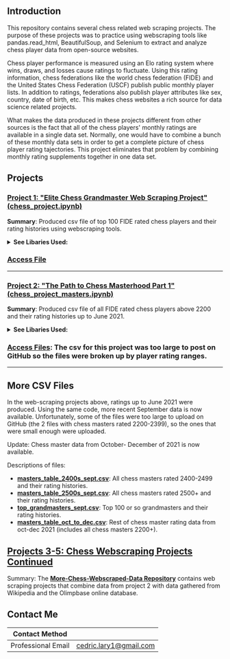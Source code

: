 ##  Introduction 
This repository contains several chess related web scraping projects. The purpose of these projects was to practice using webscraping tools like pandas.read_html, BeautifulSoup, and Selenium to extract and analyze chess player data from open-source websites.

Chess player performance is measured using an Elo rating system where wins, draws, and losses cause ratings to fluctuate. Using this rating information, chess federations like the world chess federation (FIDE) and the United States Chess Federation (USCF) publish public monthly player lists. In addition to ratings, federations also publish player attributes like sex, country, date of birth, etc. This makes chess websites a rich source for data science related projects. 

What makes the data produced in these projects different from other sources is the fact that all of the chess players' monthly ratings are available in a single data set. Normally, one would have to combine a bunch of these monthly data sets in order to get a complete picture of chess player rating tajectories. This project eliminates that problem by combining monthly rating supplements together in one data set. 

## Projects
 
### [Project 1: "Elite Chess Grandmaster Web Scraping Project" (chess_project.ipynb)](https://github.com/larylc/Chess-Webscraping-Projects/blob/main/chess_project.ipynb)
**Summary**: Produced csv file of top 100 FIDE rated chess players and their rating histories using webscraping tools. 

<details> 
<summary><b>See Libaries Used:</b></summary>
  
* pandas
* Selenium
* requests
* Beautiful Soup
* pprint

</details>

### [Access File](https://github.com/larylc/Chess-Webscraping-Projects/blob/main/top_grandmasters_june.csv)
---

### [Project 2: "The Path to Chess Masterhood Part 1" (chess_project_masters.ipynb)](https://github.com/larylc/Chess-Webscraping-Projects/blob/main/chess_project_masters.ipynb)

**Summary**: Produced csv file of all FIDE rated chess players above 2200 and their rating histories up to June 2021.

<details>
<summary><b>See Libaries Used:</b></summary>
 
* pandas
* requests
* Beautiful Soup
* pprint

</details>

### [Access Files](https://github.com/larylc/Chess-Webscraping-Projects/blob/main/masters_table_2500s_sept.csv): The csv for this project was too large to post on GitHub so the files were broken up by player rating ranges.
---

## More CSV Files

In the web-scraping projects above, ratings up to June 2021 were produced. Using the same code, more recent September data is now available. Unfortunately, some of the files were too large to upload on GitHub (the 2 files with chess masters rated 2200-2399), so the ones that were small enough were uploaded. 

Update: Chess master data from October- December of 2021 is now available.

Descriptions of files: 
+ [**masters_table_2400s_sept.csv**](https://github.com/larylc/Chess-Webscraping-Projects/blob/main/masters_table_2400s_sept.csv): All chess masters rated 2400-2499 and their rating histories. 
+ [**masters_table_2500s_sept.csv**](https://github.com/larylc/Chess-Webscraping-Projects/blob/main/masters_table_2500s_sept.csv): All chess masters rated 2500+ and their rating histories. 
+ [**top_grandmasters_sept.csv**](https://github.com/larylc/Chess-Webscraping-Projects/blob/main/top_grandmasters_sept.csv): Top 100 or so grandmasters and their rating histories.
+ [**masters_table_oct_to_dec.csv**](https://github.com/larylc/Chess-Webscraping-Projects/blob/main/masters_table_oct_to_dec.csv): Rest of chess master rating data from oct-dec 2021 (includes all chess masters 2200+).


## [Projects 3-5: Chess Webscraping Projects Continued](https://github.com/larylc/More-Chess-Webscraped-Data/blob/main/README.md)

Summary: The [**More-Chess-Webscraped-Data Repository**](https://github.com/larylc/More-Chess-Webscraped-Data/blob/main/README.md) contains web scraping projects that combine data from project 2 with data gathered from Wikipedia and the Olimpbase online database.



## Contact Me

|**Contact Method**  |                          |
| -------------------| -------------------------|
| Professional Email | cedric.lary1@gmail.com   |





